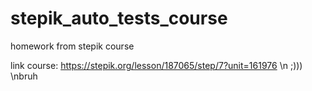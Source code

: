 # stepik_auto_tests_course
homework from stepik course

link course: https://stepik.org/lesson/187065/step/7?unit=161976
\n ;)))
\nbruh
